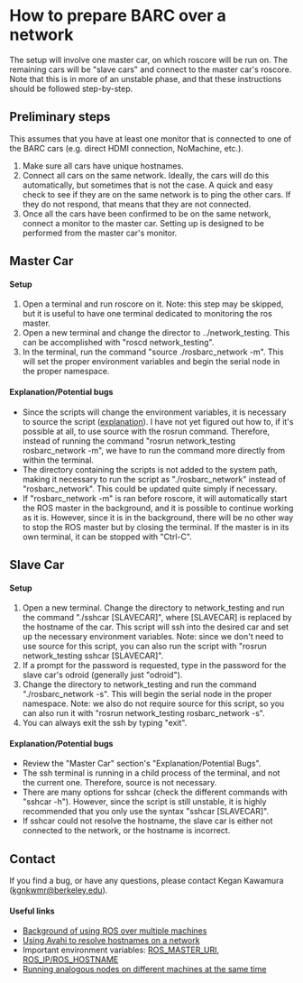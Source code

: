 How to prepare BARC over a network
==================================

The setup will involve one master car, on which roscore will be run on. The remaining cars will be "slave cars" and connect to the master car's roscore.
Note that this is in more of an unstable phase, and that these instructions should be followed step-by-step.

## Preliminary steps

This assumes that you have at least one monitor that is connected to one of the BARC cars (e.g. direct HDMI connection, NoMachine, etc.).

1. Make sure all cars have unique hostnames.
2. Connect all cars on the same network. Ideally, the cars will do this automatically, but sometimes that is not the case. A quick and easy check to see if they are on the same network is to ping the other cars. If they do not respond, that means that they are not connected.
3. Once all the cars have been confirmed to be on the same network, connect a monitor to the master car. Setting up is designed to be performed from the master car's monitor.

## Master Car

#### Setup
1. Open a terminal and run roscore on it. Note: this step may be skipped, but it is useful to have one terminal dedicated to monitoring the ros master.
2. Open a new terminal and change the director to ../network_testing. This can be accomplished with "roscd network_testing".
3. In the terminal, run the command "source ./rosbarc_network -m". This will set the proper environment variables and begin the serial node in the proper namespace.

#### Explanation/Potential bugs
-   Since the scripts will change the environment variables, it is necessary to source the script ([explanation](//askubuntu.com/questions/53177/bash-script-to-set-environment-variables-not-working)). I have not yet figured out how to, if it's possible at all, to use source with the rosrun command. Therefore, instead of running the command "rosrun network_testing rosbarc_network -m", we have to run the command more directly from within the terminal.
-   The directory containing the scripts is not added to the system path, making it necessary to run the script as "./rosbarc_network" instead of "rosbarc_network". This could be updated quite simply if necessary.
- If "rosbarc_network -m" is ran before roscore, it will automatically start the ROS master in the background, and it is possible to continue working as it is. However, since it is in the background, there will be no other way to stop the ROS master but by closing the terminal. If the master is in its own terminal, it can be stopped with "Ctrl-C".

## Slave Car

#### Setup
1. Open a new terminal. Change the directory to network_testing and run the command "./sshcar [SLAVECAR]", where [SLAVECAR] is replaced by the hostname of the car. This script will ssh into the desired car and set up the necessary environment variables. Note: since we don't need to use source for this script, you can also run the script with "rosrun network_testing sshcar [SLAVECAR]".
2. If a prompt for the password is requested, type in the password for the slave car's odroid (generally just "odroid").
3. Change the directory to network_testing and run the command "./rosbarc_network -s". This will begin the serial node in the proper namespace. Note: we also do not require source for this script, so you can also run it with "rosrun network_testing rosbarc_network -s".
4. You can always exit the ssh by typing "exit".

#### Explanation/Potential bugs
-   Review the "Master Car" section's "Explanation/Potential Bugs".
-   The ssh terminal is running in a child process of the terminal, and not the current one. Therefore, source is not necessary.
-   There are many options for sshcar (check the different commands with "sshcar -h"). However, since the script is still unstable, it is highly recommended that you only use the syntax "sshcar [SLAVECAR]".
-   If sshcar could not resolve the hostname, the slave car is either not connected to the network, or the hostname is incorrect.


## Contact

If you find a bug, or have any questions, please contact Kegan Kawamura (kgnkwmr@berkeley.edu).

#### Useful links
-   [Background of using ROS over multiple machines](//wiki.ros.org/ROS/Tutorials/MultipleMachines)
-   [Using Avahi to resolve hostnames on a network](//wiki.archlinux.org/index.php/avahi#Hostname_resolution)
-   Important environment variables: [ROS_MASTER_URI](://wiki.archlinux.org/index.php/avahi#Hostname_resolution), [ROS_IP/ROS_HOSTNAME](://wiki.ros.org/ROS/EnvironmentVariables#ROS_IP.2BAC8-ROS_HOSTNAME)
-   [Running analogous nodes on different machines at the same time](//wiki.ros.org/Nodes#Remapping_Arguments.A.22Pushing_Down.22)
